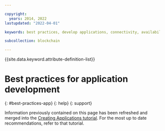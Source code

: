 ```yaml
---

copyright: 
  years: 2014, 2022
lastupdated: "2022-04-01"

keywords: best practices, develop applications, connectivity, availability, mutual TLS, CouchDB

subcollection: blockchain

---
```




{{site.data.keyword.attribute-definition-list}}

# Best practices for application development
{: #best-practices-app}
{: help}
{: support}



Information previously contained on this page has been refreshed and merged into the [Creating Applications tutorial](/docs/blockchain?topic=blockchain-ibp-console-app). For the most up to date recommendations, refer to that tutorial.
